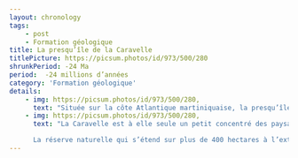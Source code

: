```yaml
---
layout: chronology
tags:
    - post
    - Formation géologique
title: La presqu’île de la Caravelle
titlePicture: https://picsum.photos/id/973/500/280
shrunkPeriod: -24 Ma
period:  -24 millions d’années
category: 'Formation géologique'
details:
    - img: https://picsum.photos/id/973/500/280,
      text: "Située sur la côte Atlantique martiniquaise, la presqu’île de la Caravelle tient sa particularité des douze kilomètres d’avancée dans l’océan qui la constituent et à la spectaculaire et omniprésente fusion des panoramas entre terre et mer."
    - img: https://picsum.photos/id/973/500/280,
      text: "La Caravelle est à elle seule un petit concentré des paysages de la Martinique : bananeraies, prairies parsemées d’arbustes sculptés par les alizées, forêt sèche autour du phare ou forêt tropicale au fond des vallons, mangroves où crabes et poissons pullulent, falaises battues par les vagues, plages abritées au fond des criques : rien ne manque !

      La réserve naturelle qui s’étend sur plus de 400 hectares à l’extrémité de la presqu’ile protège plus de cent-cinquante espèces végétales, caractéristiques des Petites Antilles et accueille des dizaines d’espèces d’oiseaux."
---
```


